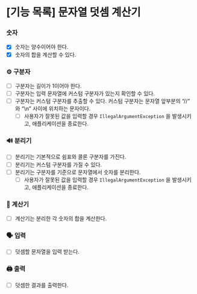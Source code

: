 # [기능 목록] 문자열 덧셈 계산기

### 숫자

- [x] 숫자는 양수이어야 한다.
- [x] 숫자의 합을 계산할 수 있다.

### ⚙️ 구분자

- [ ] 구분자는 길이가 1이어야 한다.
- [ ] 구분자는 입력 문자열에 커스텀 구분자가 있는지 확인할 수 있다.
- [ ] 구분자는 커스텀 구분자를 추출할 수 있다. 커스텀 구분자는 문자열 앞부분의 “//” 와 “\n” 사이에 위치하는 문자이다.
  - [ ] 사용자가 잘못된 값을 입력할 경우 `IllegalArgumentException` 을 발생시키고, 애플리케이션을 종료한다.

### 🔊 분리기

- [ ] 분리기는 기본적으로 쉼표와 콜론 구분자를 가진다.
- [ ] 분리기는 커스텀 구분자를 가질 수 있다.
- [ ] 분리기는 구분자를 기준으로 문자열에서 숫자를 분리한다.
    - [ ] 사용자가 잘못된 값을 입력할 경우 `IllegalArgumentException` 을 발생시키고, 애플리케이션을 종료한다.

### 📐 계산기

- [ ] 계산기는 분리한 각 숫자의 합을 계산한다.

### 🗣️ 입력

- [ ] 덧셈할 문자열을 입력 받는다.

### 🖨️ 출력

- [ ] 덧셈한 결과를 출력한다.